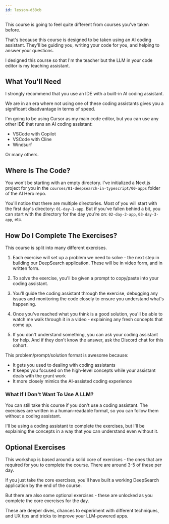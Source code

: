```yaml
---
id: lesson-d38cb
---
```


This course is going to feel quite different from courses you've taken before.

That's because this course is designed to be taken using an AI coding assistant. They'll be guiding you, writing your code for you, and helping to answer your questions.

I designed this course so that I'm the teacher but the LLM in your code editor is my teaching assistant.

## What You'll Need

I strongly recommend that you use an IDE with a built-in AI coding assistant.

We are in an era where not using one of these coding assistants gives you a significant disadvantage in terms of speed.

I'm going to be using Cursor as my main code editor, but you can use any other IDE that runs an AI coding assistant:

- VSCode with Copilot
- VSCode with Cline
- Windsurf

Or many others.

## Where Is The Code?

You won't be starting with an empty directory. I've initialized a Next.js project for you in the `courses/01-deepsearch-in-typescript/00-apps` folder of the AI Hero repo.

You'll notice that there are multiple directories. Most of you will start with the first day's directory: `01-day-1-app`. But if you've fallen behind a bit, you can start with the directory for the day you're on: `02-day-2-app`, `03-day-3-app`, etc.

## How Do I Complete The Exercises?

This course is split into many different exercises.

1. Each exercise will set up a problem we need to solve - the next step in building our DeepSearch application. These will be in video form, and in written form.

2. To solve the exercise, you'll be given a prompt to copy/paste into your coding assistant.

3. You'll guide the coding assistant through the exercise, debugging any issues and monitoring the code closely to ensure you understand what's happening.

4. Once you've reached what you think is a good solution, you'll be able to watch me walk through it in a video - explaining any fresh concepts that come up.

5. If you don't understand something, you can ask your coding assistant for help. And if they don't know the answer, ask the Discord chat for this cohort.

This problem/prompt/solution format is awesome because:

- It gets you used to dealing with coding assistants
- It keeps you focused on the high-level concepts while your assistant deals with the grunt work
- It more closely mimics the AI-assisted coding experience

### What If I Don't Want To Use A LLM?

You can still take this course if you don't use a coding assistant. The exercises are written in a human-readable format, so you can follow them without a coding assistant.

I'll be using a coding assistant to complete the exercises, but I'll be explaining the concepts in a way that you can understand even without it.

## Optional Exercises

This workshop is based around a solid core of exercises - the ones that are required for you to complete the course. There are around 3-5 of these per day.

If you just take the core exercises, you'll have built a working DeepSearch application by the end of the course.

But there are also some optional exercises - these are unlocked as you complete the core exercises for the day.

These are deeper dives, chances to experiment with different techniques, and UX tips and tricks to improve your LLM-powered apps.
